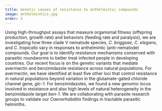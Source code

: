 ```yaml
---
title: Genetic causes of resistance to anthelmintic compounds
image: anthelmintics.jpg
order: 3
---
```


Using high-throughput assays that measure organismal fitness
(offspring production, growth rate) and behaviors (feeding rate and
paralysis), we are investigating how three clade V nematode species,
<em>C. briggsae</em>, <em>C. elegans</em>, and <em>C.
tropicalis</em> vary in responses to anthelmintic (anti-nematode)
compounds. Our goal is to identify resistance mechanisms conserved
with parasitic roundworms to better treat infected people in
developing countries. Our recent focus is on the genetic variants that
mediate avermectin and benzimidazole resistance across natural
populations. For avermectin, we have identified at least five other
loci that control resistance in natural populations beyond variation
in the glutamate-gated chloride channel gene, <em>glc-1</em>. For
benzimidazoles, we found a new genomic locus involved in resistance and also high levels of natural heterogeneity in the benzimidazole target <em>ben-1</em>. We are collaborating with parasite research groups to
validate our <em>Caenorhabditis</em> findings in tractable parasitic helminths.
